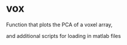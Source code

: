 # vox
Function that plots the PCA of a voxel array, 

and additional scripts for loading in matlab files 
